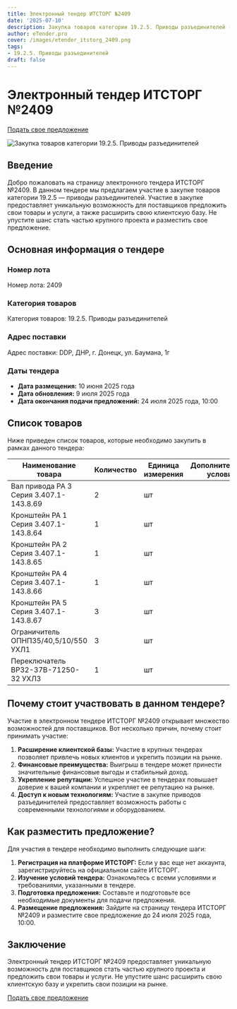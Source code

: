 ```yaml
---
title: Электронный тендер ИТСТОРГ №2409
date: '2025-07-10'
description: Закупка товаров категории 19.2.5. Приводы разъединителей - Тендер №2409
author: eTender.pro
cover: /images/etender_itstorg_2409.png
tags:
- 19.2.5. Приводы разъединителей
draft: false
---
```

# Электронный тендер ИТСТОРГ №2409

[Подать свое предложение](https://itstorg.ru/tender-2409?utm_source=etender)

![Закупка товаров категории 19.2.5. Приводы разъединителей](/images/etender_itstorg_2409.png)

## Введение

Добро пожаловать на страницу электронного тендера ИТСТОРГ №2409. В данном тендере мы предлагаем участие в закупке товаров категории 19.2.5 — приводы разъединителей. Участие в закупке предоставляет уникальную возможность для поставщиков предложить свои товары и услуги, а также расширить свою клиентскую базу. Не упустите шанс стать частью крупного проекта и разместить свое предложение.

## Основная информация о тендере

### Номер лота

Номер лота: 2409

### Категория товаров

Категория товаров: 19.2.5. Приводы разъединителей

### Адрес поставки

Адрес поставки: DDP, ДНР, г. Донецк, ул. Баумана, 1г

### Даты тендера

- **Дата размещения:** 10 июня 2025 года
- **Дата обновления:** 9 июля 2025 года
- **Дата окончания подачи предложений:** 24 июля 2025 года, 10:00

## Список товаров

Ниже приведен список товаров, которые необходимо закупить в рамках данного тендера:

| Наименование товара                                                                 | Количество | Единица измерения | Дополнительные условия | Замечания |
|------------------------------------------------------------------------------------|------------|-------------------|--------------------------|-----------|
| Вал привода РА 3 Серия 3.407.1-143.8.69                                            | 2          | шт                |                          | Нет      |
| Кронштейн РА 1 Серия 3.407.1-143.8.64                                             | 1          | шт                |                          | Нет      |
| Кронштейн РА 2 Серия 3.407.1-143.8.65                                             | 1          | шт                |                          | Нет      |
| Кронштейн РА 4 Серия 3.407.1-143.8.66                                             | 1          | шт                |                          | Нет      |
| Кронштейн РА 5 Серия 3.407.1-143.8.67                                             | 3          | шт                |                          | Нет      |
| Ограничитель ОПНП35/40,5/10/550 УХЛ1                                               | 3          | шт                |                          | Нет      |
| Переключатель ВР32-37В-71250-32 УХЛЗ                                               | 1          | шт                |                          | Нет      |

## Почему стоит участвовать в данном тендере?

Участие в электронном тендере ИТСТОРГ №2409 открывает множество возможностей для поставщиков. Вот несколько причин, почему стоит принимать участие:

1. **Расширение клиентской базы:** Участие в крупных тендерах позволяет привлечь новых клиентов и укрепить позиции на рынке.
2. **Финансовые преимущества:** Выигрыш в тендере может принести значительные финансовые выгоды и стабильный доход.
3. **Укрепление репутации:** Успешное участие в тендерах повышает доверие к вашей компании и укрепляет ее репутацию на рынке.
4. **Доступ к новым технологиям:** Участие в закупке приводов разъединителей предоставляет возможность работы с современными технологиями и оборудованием.

## Как разместить предложение?

Для участия в тендере необходимо выполнить следующие шаги:

1. **Регистрация на платформе ИТСТОРГ:** Если у вас еще нет аккаунта, зарегистрируйтесь на официальном сайте ИТСТОРГ.
2. **Изучение условий тендера:** Ознакомьтесь с всеми условиями и требованиями, указанными в тендере.
3. **Подготовка предложения:** Составьте и подготовьте все необходимые документы для подачи предложения.
4. **Размещение предложения:** Зайдите на страницу тендера ИТСТОРГ №2409 и разместите свое предложение до 24 июля 2025 года, 10:00.

## Заключение

Электронный тендер ИТСТОРГ №2409 предоставляет уникальную возможность для поставщиков стать частью крупного проекта и предложить свои товары и услуги. Не упустите шанс расширить свою клиентскую базу и укрепить свои позиции на рынке.

[Подать свое предложение](https://itstorg.ru/tender-2409?utm_source=etender)